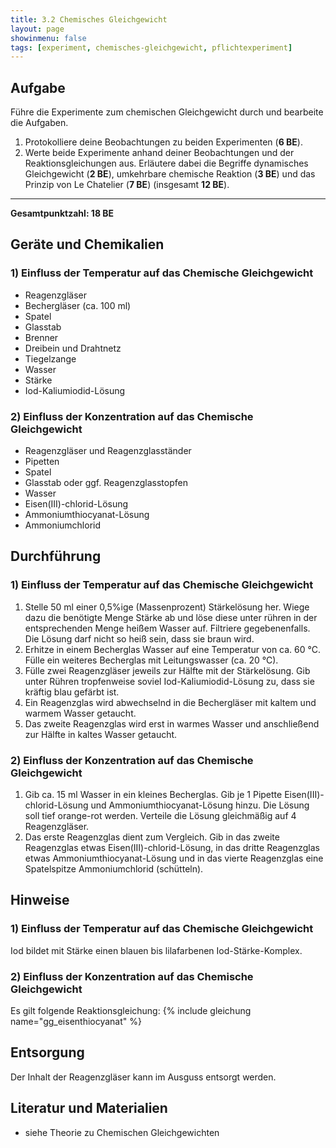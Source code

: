 ```yaml
---
title: 3.2 Chemisches Gleichgewicht
layout: page
showinmenu: false
tags: [experiment, chemisches-gleichgewicht, pflichtexperiment]
---
```


## Aufgabe

Führe die Experimente zum chemischen Gleichgewicht durch und bearbeite die Aufgaben.

1. Protokolliere deine Beobachtungen zu beiden Experimenten (**6 BE**).
2. Werte beide Experimente anhand deiner Beobachtungen und der Reaktionsgleichungen aus. Erläutere dabei die Begriffe dynamisches Gleichgewicht (**2 BE**), umkehrbare chemische Reaktion (**3 BE**) und das Prinzip von Le Chatelier (**7 BE**) (insgesamt **12 BE**).

---

**Gesamtpunktzahl: 18 BE**

## Geräte und Chemikalien

### 1) Einfluss der Temperatur auf das Chemische Gleichgewicht

- Reagenzgläser
- Bechergläser (ca. 100 ml)
- Spatel
- Glasstab
- Brenner
- Dreibein und Drahtnetz
- Tiegelzange
- Wasser
- Stärke
- Iod-Kaliumiodid-Lösung

### 2) Einfluss der Konzentration auf das Chemische Gleichgewicht

- Reagenzgläser und Reagenzglasständer
- Pipetten
- Spatel
- Glasstab oder ggf. Reagenzglasstopfen
- Wasser
- Eisen(III)-chlorid-Lösung
- Ammoniumthiocyanat-Lösung
- Ammoniumchlorid

## Durchführung

### 1) Einfluss der Temperatur auf das Chemische Gleichgewicht

1. Stelle 50 ml einer 0,5%ige (Massenprozent) Stärkelösung her. Wiege dazu die benötigte Menge Stärke ab und löse diese unter rühren in der entsprechenden Menge heißem Wasser auf. Filtriere gegebenenfalls. Die Lösung darf nicht so heiß sein, dass sie braun wird.
2. Erhitze in einem Becherglas Wasser auf eine Temperatur von ca. 60 °C. Fülle ein weiteres Becherglas mit Leitungswasser (ca. 20 °C).
3. Fülle zwei Reagenzgläser jeweils zur Hälfte mit der Stärkelösung. Gib unter Rühren tropfenweise soviel Iod-Kaliumiodid-Lösung zu, dass sie kräftig blau gefärbt ist.
4. Ein Reagenzglas wird abwechselnd in die Bechergläser mit kaltem und warmem Wasser getaucht.
5. Das zweite Reagenzglas wird erst in warmes Wasser und anschließend zur Hälfte in kaltes Wasser getaucht.

### 2) Einfluss der Konzentration auf das Chemische Gleichgewicht

1. Gib ca. 15 ml Wasser in ein kleines Becherglas. Gib je 1 Pipette Eisen(III)-chlorid-Lösung und Ammoniumthiocyanat-Lösung hinzu. Die Lösung soll tief orange-rot werden. Verteile die Lösung gleichmäßig auf 4 Reagenzgläser.
2. Das erste Reagenzglas dient zum Vergleich. Gib in das zweite Reagenzglas etwas Eisen(III)-chlorid-Lösung, in das dritte Reagenzglas etwas Ammoniumthiocyanat-Lösung und in das vierte Reagenzglas eine Spatelspitze Ammoniumchlorid (schütteln).

## Hinweise

### 1) Einfluss der Temperatur auf das Chemische Gleichgewicht

Iod bildet mit Stärke einen blauen bis lilafarbenen Iod-Stärke-Komplex.

### 2) Einfluss der Konzentration auf das Chemische Gleichgewicht

Es gilt folgende Reaktionsgleichung: {% include gleichung name="gg_eisenthiocyanat" %}

## Entsorgung

Der Inhalt der Reagenzgläser kann im Ausguss entsorgt werden. 

## Literatur und Materialien

- siehe Theorie zu Chemischen Gleichgewichten


